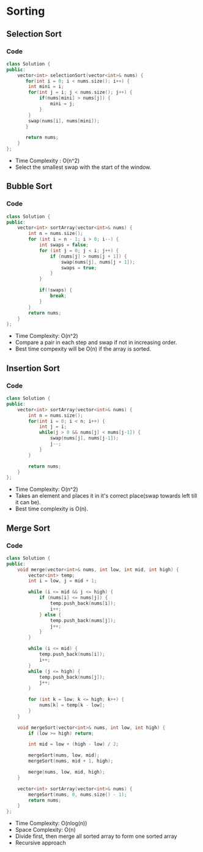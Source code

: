 # Sorting
## Selection Sort

### Code
```cpp
class Solution {
public:
    vector<int> selectionSort(vector<int>& nums) {
       for(int i = 0; i < nums.size(); i++) {
        int mini = i;
        for(int j = i; j < nums.size(); j++) {
            if(nums[mini] > nums[j]) {
                mini = j;
            }
        }
        swap(nums[i], nums[mini]);
       }

       return nums;
    }
};
```
- Time Complexity : O(n^2)
- Select the smallest swap with the start of the window.

## Bubble Sort

### Code
```cpp
class Solution {
public:
    vector<int> sortArray(vector<int>& nums) {
        int n = nums.size();
        for (int i = n - 1; i > 0; i--) {
            int swaps = false;
            for (int j = 0; j < i; j++) {
                if (nums[j] > nums[j + 1]) {
                    swap(nums[j], nums[j + 1]);
                    swaps = true;
                }
            }

            if(!swaps) {
                break;
            }
        }
        return nums;
    }
};
```

- Time Complexity: O(n^2)
- Compare a pair in each step and swap if not in increasing order.
- Best time compexity will be O(n) if the array is sorted.

## Insertion Sort

### Code
```cpp
class Solution {
public:
    vector<int> sortArray(vector<int>& nums) {
        int n = nums.size();
        for(int i = 0; i < n; i++) {
            int j = i;
            while(j > 0 && nums[j] < nums[j-1]) {
                swap(nums[j], nums[j-1]);
                j--;
            }
        }

        return nums;
    }
};

```

- Time Complexity: O(n^2)
- Takes an element and places it in it's correct place(swap towards left till it can be).
- Best time complexity is O(n).

## Merge Sort

### Code
```cpp
class Solution {
public:
    void merge(vector<int>& nums, int low, int mid, int high) {
        vector<int> temp;
        int i = low, j = mid + 1;

        while (i <= mid && j <= high) {
            if (nums[i] <= nums[j]) {
                temp.push_back(nums[i]);
                i++;
            } else {
                temp.push_back(nums[j]);
                j++;
            }
        }

        while (i <= mid) {
            temp.push_back(nums[i]);
            i++;
        }
        while (j <= high) {
            temp.push_back(nums[j]);
            j++;
        }

        for (int k = low; k <= high; k++) {
            nums[k] = temp[k - low];
        }
    }

    void mergeSort(vector<int>& nums, int low, int high) {
        if (low >= high) return;

        int mid = low + (high - low) / 2;

        mergeSort(nums, low, mid);
        mergeSort(nums, mid + 1, high);

        merge(nums, low, mid, high);
    }

    vector<int> sortArray(vector<int>& nums) {
        mergeSort(nums, 0, nums.size() - 1);
        return nums;
    }
};
```
- Time Complexity: O(nlog(n))
- Space Complexity: O(n)
- Divide first, then merge all sorted array to form one sorted array
- Recursive approach